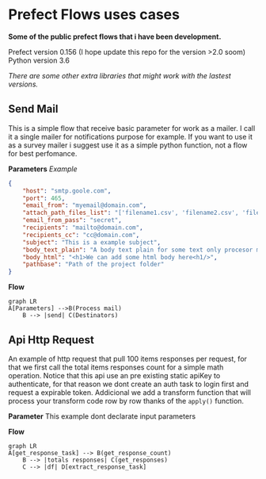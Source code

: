 # Prefect Flows uses cases
**Some of the public prefect flows that i have been development.**

Prefect version 0.156 (I hope update this repo for the version >2.0 soom)
Python version 3.6

*There are some other extra libraries that might work with the lastest versions.*

## Send Mail
This is a simple flow that receive basic parameter for work as a mailer. I call it a single mailer for notifications purpose for example. If you want to use it as a survey mailer i suggest use it as a simple python function, not a flow for best perfomance.

**Parameters**
*Example*
```json
{
    "host": "smtp.goole.com",
    "port": 465,
    "email_from": "myemail@domain.com",
    "attach_path_files_list": "['filename1.csv', 'filename2.csv', 'filenamen.csv']",
    "email_from_pass": "secret",
    "recipients": "mailto@domain.com",
    "recipients_cc": "cc@domain.com",
    "subject": "This is a example subject",
    "body_text_plain": "A body text plain for some text only procesor mail client",
    "body_html": "<h1>We can add some html body here<h1/>",
    "pathbase": "Path of the project folder"
}
```

**Flow**
```mermaid
graph LR
A[Parameters] -->B(Process mail)
    B --> |send| C(Destinators)
```
						
## Api Http Request
An example of http request that pull 100 items responses per request, for that we first call the total items responses count for a simple math operation.
Notice that this api use an pre existing static apiKey to authenticate, for that reason we dont create an auth task to login first and request a expirable token.
Addicional we add a transform function that will process your transform code row by row thanks of the `apply()` function.

**Parameter**
This example dont declarate input parameters

**Flow**
```mermaid
graph LR
A[get_response_task] --> B(get_response_count)
    B --> |totals responses| C(get_responses)
    C --> |df| D[extract_response_task]
```
